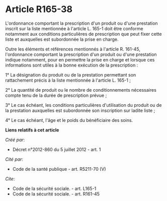 # Article R165-38

L'ordonnance comportant la prescription d'un produit ou d'une prestation inscrit sur la liste mentionnée à l'article L. 165-1
doit être conforme notamment aux conditions particulières de prescription que peut fixer cette liste et auxquelles est
subordonnée la prise en charge. 

Outre les éléments et références mentionnés à l'article R. 161-45, l'ordonnance comportant la prescription d'un produit ou
d'une prestation indique notamment, pour en permettre la prise en charge et lorsque ces informations sont utiles à la bonne
exécution de la prescription : 

1° La désignation du produit ou de la prestation permettant son rattachement précis à la liste mentionnée à l'article L.
165-1 ; 

2° La quantité de produit ou le nombre de conditionnements nécessaires compte tenu de la durée de prescription prévue ; 

3° Le cas échéant, les conditions particulières d'utilisation du produit ou de la prestation auxquelles est subordonnée son
inscription sur ladite liste ; 

4° Le cas échéant, l'âge et le poids du bénéficiaire des soins.

**Liens relatifs à cet article**

_Créé par_:

  - Décret n°2012-860 du 5 juillet 2012 - art. 1

_Cité par_:

  - Code de la santé publique - art. R5211-70 (V)

_Cite_:

  - Code de la sécurité sociale. - art. L165-1
  - Code de la sécurité sociale. - art. R161-45
